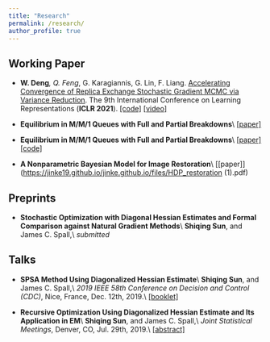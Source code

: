 ```yaml
---
title: "Research"
permalink: /research/
author_profile: true
---
```


Working Paper
---

* **W. Deng**<sup>*</sup>, Q. Feng<sup>*</sup>, G. Karagiannis, G. Lin, F. Liang. [Accelerating Convergence of Replica Exchange Stochastic Gradient MCMC via Variance Reduction](https://openreview.net/pdf?id=iOnhIy-a-0n). The 9th International Conference on Learning Representations (**ICLR 2021**). [\[code\]](https://github.com/WayneDW/Variance_Reduced_Replica_Exchange_SGMCMC) [\[video\]](https://studio.slideslive.com/web_recorder/share/34145?s=9a76d5cb-b294-40a1-8987-bc44fa80d61e)
* **Equilibrium in M/M/1 Queues with Full and Partial Breakdowns**\\
  [[paper]](https://ieeexplore.ieee.org/document/9029707)

* **Equilibrium in M/M/1 Queues with Full and Partial Breakdowns**\\
  [[paper]](https://ieeexplore.ieee.org/document/9029707) [[code]](https://ieeexplore.ieee.org/document/9029707)
  
* **A Nonparametric Bayesian Model for Image Restoration**\\
  [[paper]](https://jinke19.github.io/jinke.github.io/files/HDP_restoration (1).pdf)


Preprints
---
* **Stochastic Optimization with Diagonal Hessian Estimates and Formal Comparison against Natural Gradient Methods**\\
  **Shiqing Sun**, and James C. Spall,\\
  _submitted_

Talks
---
* **SPSA Method Using Diagonalized Hessian Estimate**\\
  **Shiqing Sun**, and James C. Spall,\\
  _2019 IEEE 58th Conference on Decision and Control (CDC)_, Nice, France, Dec. 12th, 2019.\\
  [[booklet]](https://cdc2019.ieeecss.org/files/CDC2019Booklet.pdf)
  
* **Recursive Optimization Using Diagonalized Hessian Estimate and Its Application in EM**\\
  **Shiqing Sun**, and James C. Spall,\\
  _Joint Statistical Meetings_, Denver, CO, Jul. 29th, 2019.\\
  [[abstract]](https://ww2.amstat.org/meetings/jsm/2019/onlineprogram/AbstractDetails.cfm?abstractid=307324)
